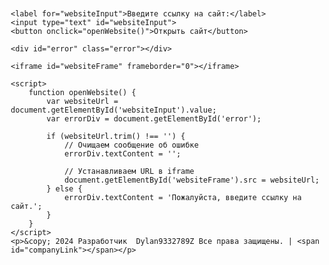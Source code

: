 

<head>
    <meta charset="UTF-8">
    <meta http-equiv="X-UA-Compatible" content="IE=edge">
    <meta name="viewport" content="width=device-width, initial-scale=1.0">
    <title>Открытие сайта на текущей странице</title>
    <style>
        body {
            font-family: Arial, sans-serif;
            margin: 20px;
        }
        label {
            display: block;
            margin-bottom: 10px;
        }
        input {
            width: 70%;
            padding: 8px;
            margin-bottom: 10px;
        }
        button {
            padding: 10px;
            background-color: #4CAF50;
            color: white;
            border: none;
            cursor: pointer;
        }
        iframe {
            width: 100%;
            height: 500px;
            border: 1px solid #ccc;
        }
        .error {
            color: red;
            margin-top: 10px;
        }<
    </style>
</head>
<body>

    <label for="websiteInput">Введите ссылку на сайт:</label>
    <input type="text" id="websiteInput">
    <button onclick="openWebsite()">Открыть сайт</button>

    <div id="error" class="error"></div>
    
    <iframe id="websiteFrame" frameborder="0"></iframe>

    <script>
        function openWebsite() {
            var websiteUrl = document.getElementById('websiteInput').value;
            var errorDiv = document.getElementById('error');

            if (websiteUrl.trim() !== '') {
                // Очищаем сообщение об ошибке
                errorDiv.textContent = '';

                // Устанавливаем URL в iframe
                document.getElementById('websiteFrame').src = websiteUrl;
            } else {
                errorDiv.textContent = 'Пожалуйста, введите ссылку на сайт.';
            }
        }
    </script>
    <p>&copy; 2024 Разработчик  Dylan9332789Z Все права защищены. | <span id="companyLink"></span></p>
    
